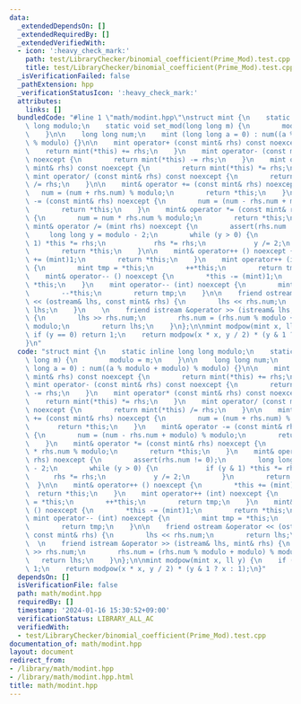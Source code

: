 ```yaml
---
data:
  _extendedDependsOn: []
  _extendedRequiredBy: []
  _extendedVerifiedWith:
  - icon: ':heavy_check_mark:'
    path: test/LibraryChecker/binomial_coefficient(Prime_Mod).test.cpp
    title: test/LibraryChecker/binomial_coefficient(Prime_Mod).test.cpp
  _isVerificationFailed: false
  _pathExtension: hpp
  _verificationStatusIcon: ':heavy_check_mark:'
  attributes:
    links: []
  bundledCode: "#line 1 \"math/modint.hpp\"\nstruct mint {\n    static inline long\
    \ long modulo;\n    static void set_mod(long long m) {\n        modulo = m;\n\
    \    }\n\n    long long num;\n    mint (long long a = 0) : num((a % modulo + modulo)\
    \ % modulo) {}\n\n    mint operator+ (const mint& rhs) const noexcept {\n    \
    \    return mint(*this) += rhs;\n    }\n    mint operator- (const mint& rhs) const\
    \ noexcept {\n        return mint(*this) -= rhs;\n    }\n    mint operator* (const\
    \ mint& rhs) const noexcept {\n        return mint(*this) *= rhs;\n    }\n   \
    \ mint operator/ (const mint& rhs) const noexcept {\n        return mint(*this)\
    \ /= rhs;\n    }\n\n    mint& operator += (const mint& rhs) noexcept {\n     \
    \   num = (num + rhs.num) % modulo;\n        return *this;\n    }\n    mint& operator\
    \ -= (const mint& rhs) noexcept {\n        num = (num - rhs.num + modulo) % modulo;\n\
    \        return *this;\n    }\n    mint& operator *= (const mint& rhs) noexcept\
    \ {\n        num = num * rhs.num % modulo;\n        return *this;\n    }\n   \
    \ mint& operator /= (mint rhs) noexcept {\n        assert(rhs.num != 0);\n   \
    \     long long y = modulo - 2;\n        while (y > 0) {\n            if (y &\
    \ 1) *this *= rhs;\n            rhs *= rhs;\n            y /= 2;\n        }\n\
    \        return *this;\n    }\n\n    mint& operator++ () noexcept {\n        *this\
    \ += (mint)1;\n        return *this;\n    }\n    mint operator++ (int) noexcept\
    \ {\n        mint tmp = *this;\n        ++*this;\n        return tmp;\n    }\n\
    \    mint& operator-- () noexcept {\n        *this -= (mint)1;\n        return\
    \ *this;\n    }\n    mint operator-- (int) noexcept {\n        mint tmp = *this;\n\
    \        --*this;\n        return tmp;\n    }\n\n    friend ostream &operator\
    \ << (ostream& lhs, const mint& rhs) {\n        lhs << rhs.num;\n        return\
    \ lhs;\n    }\n    \n    friend istream &operator >> (istream& lhs, mint& rhs)\
    \ {\n        lhs >> rhs.num;\n        rhs.num = (rhs.num % modulo + modulo) %\
    \ modulo;\n        return lhs;\n    }\n};\n\nmint modpow(mint x, ll y) {\n   \
    \ if (y == 0) return 1;\n    return modpow(x * x, y / 2) * (y & 1 ? x : 1);\n\
    }\n"
  code: "struct mint {\n    static inline long long modulo;\n    static void set_mod(long\
    \ long m) {\n        modulo = m;\n    }\n\n    long long num;\n    mint (long\
    \ long a = 0) : num((a % modulo + modulo) % modulo) {}\n\n    mint operator+ (const\
    \ mint& rhs) const noexcept {\n        return mint(*this) += rhs;\n    }\n   \
    \ mint operator- (const mint& rhs) const noexcept {\n        return mint(*this)\
    \ -= rhs;\n    }\n    mint operator* (const mint& rhs) const noexcept {\n    \
    \    return mint(*this) *= rhs;\n    }\n    mint operator/ (const mint& rhs) const\
    \ noexcept {\n        return mint(*this) /= rhs;\n    }\n\n    mint& operator\
    \ += (const mint& rhs) noexcept {\n        num = (num + rhs.num) % modulo;\n \
    \       return *this;\n    }\n    mint& operator -= (const mint& rhs) noexcept\
    \ {\n        num = (num - rhs.num + modulo) % modulo;\n        return *this;\n\
    \    }\n    mint& operator *= (const mint& rhs) noexcept {\n        num = num\
    \ * rhs.num % modulo;\n        return *this;\n    }\n    mint& operator /= (mint\
    \ rhs) noexcept {\n        assert(rhs.num != 0);\n        long long y = modulo\
    \ - 2;\n        while (y > 0) {\n            if (y & 1) *this *= rhs;\n      \
    \      rhs *= rhs;\n            y /= 2;\n        }\n        return *this;\n  \
    \  }\n\n    mint& operator++ () noexcept {\n        *this += (mint)1;\n      \
    \  return *this;\n    }\n    mint operator++ (int) noexcept {\n        mint tmp\
    \ = *this;\n        ++*this;\n        return tmp;\n    }\n    mint& operator--\
    \ () noexcept {\n        *this -= (mint)1;\n        return *this;\n    }\n   \
    \ mint operator-- (int) noexcept {\n        mint tmp = *this;\n        --*this;\n\
    \        return tmp;\n    }\n\n    friend ostream &operator << (ostream& lhs,\
    \ const mint& rhs) {\n        lhs << rhs.num;\n        return lhs;\n    }\n  \
    \  \n    friend istream &operator >> (istream& lhs, mint& rhs) {\n        lhs\
    \ >> rhs.num;\n        rhs.num = (rhs.num % modulo + modulo) % modulo;\n     \
    \   return lhs;\n    }\n};\n\nmint modpow(mint x, ll y) {\n    if (y == 0) return\
    \ 1;\n    return modpow(x * x, y / 2) * (y & 1 ? x : 1);\n}"
  dependsOn: []
  isVerificationFile: false
  path: math/modint.hpp
  requiredBy: []
  timestamp: '2024-01-16 15:30:52+09:00'
  verificationStatus: LIBRARY_ALL_AC
  verifiedWith:
  - test/LibraryChecker/binomial_coefficient(Prime_Mod).test.cpp
documentation_of: math/modint.hpp
layout: document
redirect_from:
- /library/math/modint.hpp
- /library/math/modint.hpp.html
title: math/modint.hpp
---
```

